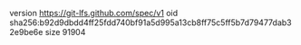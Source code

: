 version https://git-lfs.github.com/spec/v1
oid sha256:b92d9dbdd4ff25fdd740bf91a5d995a13cb8ff75c5ff5b7d79477dab32e9be6e
size 91904
